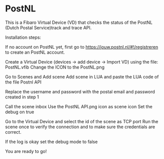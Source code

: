 # PostNL

This is a Fibaro Virtual Device (VD) that checks the status of the PostNL (Dutch Postal Service)track and trace API.

Installation steps:

If no account on PostNL yet, first go to https://jouw.postnl.nl/#!/registreren to create an PostNL account.

Create a Virtual Device (devices -> add device -> Import VD) using the file: PostNL.vfib
Change the ICON to the PostNL.png

Go to  Scenes  and Add scene
Add scene in LUA and paste the LUA code of the file Postnl API

Replace the username and password with the postal email and password created in step 1

Call the scene inbox
Use the PostNL API.png icon as scene icon
Set the debug on true 

Go to the Virtual Device and select the id of the scene as TCP port
Run the scene once to verify the connection and to make sure the credentials are correct.

If the log is okay set the debug mode to false

You are ready to go!
